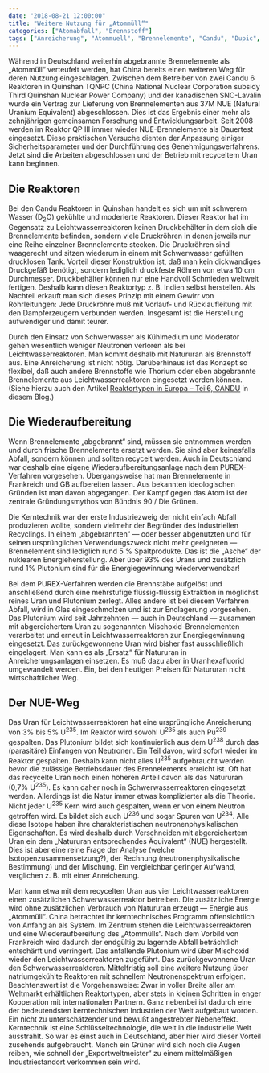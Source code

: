 ```yaml
---
date: "2018-08-21 12:00:00"
title: "Weitere Nutzung für „Atommüll“"
categories: ["Atomabfall", "Brennstoff"]
tags: ["Anreicherung", "Atommuell", "Brennelemente", "Candu", "Dupic", "Leichtwasserreaktoren", "Moderator", "Mox", "Nue", "Plutonium", "Purex-verfahren", "Schwerwasserreaktoren", "Thorium", "Uran", "Uranhexafluorid", "Wiederaufbereitung"]
---
```


Während in Deutschland weiterhin abgebrannte Brennelemente als „Atommüll“ verteufelt werden, hat China bereits einen weiteren Weg für deren Nutzung eingeschlagen. Zwischen dem Betreiber von zwei Candu 6 Reaktoren in Quinshan TQNPC (China National Nuclear Corporation subsidy Third Quinshan Nuclear Power Company) und der kanadischen SNC-Lavalin wurde ein Vertrag zur Lieferung von Brennelementen aus 37M NUE (Natural Uranium Equivalent) abgeschlossen. Dies ist das Ergebnis einer mehr als zehnjährigen gemeinsamen Forschung und Entwicklungsarbeit. Seit 2008 werden im Reaktor QP III immer wieder NUE-Brennelemente als Dauertest eingesetzt. Diese praktischen Versuche dienten der Anpassung einiger Sicherheitsparameter und der Durchführung des Genehmigungsverfahrens. Jetzt sind die Arbeiten abgeschlossen und der Betrieb mit recyceltem Uran kann beginnen.


## Die Reaktoren

Bei den Candu Reaktoren in Quinshan handelt es sich um mit schwerem Wasser (D<sub>2</sub>O) gekühlte und moderierte Reaktoren. Dieser Reaktor hat im Gegensatz zu Leichtwasserreaktoren keinen Druckbehälter in dem sich die Brennelemente befinden, sondern viele Druckröhren in denen jeweils nur eine Reihe einzelner Brennelemente stecken. Die Druckröhren sind waagerecht und sitzen wiederum in einem mit Schwerwasser gefüllten drucklosen Tank. Vorteil dieser Konstruktion ist, daß man kein dickwandiges Druckgefäß benötigt, sondern lediglich druckfeste Röhren von etwa 10 cm Durchmesser. Druckbehälter können nur eine Handvoll Schmieden weltweit fertigen. Deshalb kann diesen Reaktortyp z. B. Indien selbst herstellen. Als Nachteil erkauft man sich dieses Prinzip mit einem Gewirr von Rohrleitungen: Jede Druckröhre muß mit Vorlauf- und Rücklaufleitung mit den Dampferzeugern verbunden werden. Insgesamt ist die Herstellung aufwendiger und damit teurer.

Durch den Einsatz von Schwerwasser als Kühlmedium und Moderator gehen wesentlich weniger Neutronen verloren als bei Leichtwasserreaktoren. Man kommt deshalb mit Natururan als Brennstoff aus. Eine Anreicherung ist nicht nötig. Darüberhinaus ist das Konzept so flexibel, daß auch andere Brennstoffe wie Thorium oder eben abgebrannte Brennelemente aus Leichtwasserreaktoren eingesetzt werden können. (Siehe hierzu auch den Artikel [Reaktortypen in Europa – Teil6, CANDU](../2015-03-11-reaktortypen-in-europa-teil6-candu) in diesem Blog.)


## Die Wiederaufbereitung

Wenn Brennelemente „abgebrannt“ sind, müssen sie entnommen werden und durch frische Brennelemente ersetzt werden. Sie sind aber keinesfalls Abfall, sondern können und sollten recycelt werden. Auch in Deutschland war deshalb eine eigene Wiederaufbereitungsanlage nach dem PUREX-Verfahren vorgesehen. Übergangsweise hat man Brennelemente in Frankreich und GB aufbereiten lassen. Aus bekannten ideologischen Gründen ist man davon abgegangen. Der Kampf gegen das Atom ist der zentrale Gründungsmythos von Bündnis 90 / Die Grünen.

Die Kerntechnik war der erste Industriezweig der nicht einfach Abfall produzieren wollte, sondern vielmehr der Begründer des industriellen Recyclings. In einem „abgebrannten“ — oder besser abgenutzten und für seinen ursprünglichen Verwendungszweck nicht mehr geeigneten — Brennelement sind lediglich rund 5 % Spaltprodukte. Das ist die „Asche“ der nuklearen Energieherstellung. Aber über 93% des Urans und zusätzlich rund 1% Plutonium sind für die Energiegewinnung wiederverwendbar!

Bei dem PUREX-Verfahren werden die Brennstäbe aufgelöst und anschließend durch eine mehrstufige flüssig-flüssig Extraktion in möglichst reines Uran und Plutonium zerlegt. Alles andere ist bei diesem Verfahren Abfall, wird in Glas eingeschmolzen und ist zur Endlagerung vorgesehen. Das Plutonium wird seit Jahrzehnten — auch in Deutschland — zusammen mit abgereichertem Uran zu sogenannten Mischoxid-Brennelementen verarbeitet und erneut in Leichtwasserreaktoren zur Energiegewinnung eingesetzt. Das zurückgewonnene Uran wird bisher fast ausschließlich eingelagert. Man kann es als „Ersatz“ für Natururan in Anreicherungsanlagen einsetzen. Es muß dazu aber in Uranhexafluorid umgewandelt werden. Ein, bei den heutigen Preisen für Natururan nicht wirtschaftlicher Weg.


## Der NUE-Weg

Das Uran für Leichtwasserreaktoren hat eine ursprüngliche Anreicherung von 3% bis 5% U<sup>235</sup>. Im Reaktor wird sowohl U<sup>235</sup> als auch Pu<sup>239</sup> gespalten. Das Plutonium bildet sich kontinuierlich aus dem U<sup>238</sup> durch das (parasitäre) Einfangen von Neutronen. Ein Teil davon, wird sofort wieder im Reaktor gespalten. Deshalb kann nicht alles U<sup>235</sup> aufgebraucht werden bevor die zulässige Betriebsdauer des Brennelements erreicht ist. Oft hat das recycelte Uran noch einen höheren Anteil davon als das Natururan (0,7% U<sup>235</sup>). Es kann daher noch in Schwerwasserreaktoren eingesetzt werden. Allerdings ist die Natur immer etwas komplizierter als die Theorie. Nicht jeder U<sup>235</sup> Kern wird auch gespalten, wenn er von einem Neutron getroffen wird. Es bildet sich auch U<sup>236</sup> und sogar Spuren von U<sup>234</sup>. Alle diese Isotope haben ihre charakteristischen neutronenphysikalischen Eigenschaften. Es wird deshalb durch Verschneiden mit abgereichertem Uran ein dem „Natururan entsprechendes Äquivalent“ (NUE) hergestellt. Dies ist aber eine reine Frage der Analyse (welche Isotopenzusammensetzung?), der Rechnung (neutronenphysikalische Bestimmung) und der Mischung. Ein vergleichbar geringer Aufwand, verglichen z. B. mit einer Anreicherung.

Man kann etwa mit dem recycelten Uran aus vier Leichtwasserreaktoren einen zusätzlichen Schwerwasserreaktor betreiben. Die zusätzliche Energie wird ohne zusätzlichen Verbrauch von Natururan erzeugt — Energie aus „Atommüll“. China betrachtet ihr kerntechnisches Programm offensichtlich von Anfang an als System. Im Zentrum stehen die Leichtwasserreaktoren und eine Wiederaufbereitung des „Atommülls“. Nach dem Vorbild von Frankreich wird dadurch der endgültig zu lagernde Abfall beträchtlich entschärft und verringert. Das anfallende Plutonium wird über Mischoxid wieder den Leichtwasserreaktoren zugeführt. Das zurückgewonnene Uran den Schwerwasserreaktoren. Mittelfristig soll eine weitere Nutzung über natriumgekühlte Reaktoren mit schnellem Neutronenspektrum erfolgen. Beachtenswert ist die Vorgehensweise: Zwar in voller Breite aller am Weltmarkt erhältlichen Reaktortypen, aber stets in kleinen Schritten in enger Kooperation mit internationalen Partnern. Ganz nebenbei ist dadurch eine der bedeutendsten kerntechnischen Industrien der Welt aufgebaut worden. Ein nicht zu unterschätzender und bewußt angestrebter Nebeneffekt. Kerntechnik ist eine Schlüsseltechnologie, die weit in die industrielle Welt ausstrahlt. So war es einst auch in Deutschland, aber hier wird dieser Vorteil zusehends aufgebraucht. Manch ein Grüner wird sich noch die Augen reiben, wie schnell der „Exportweltmeister“ zu einem mittelmäßigen Industriestandort verkommen sein wird.

